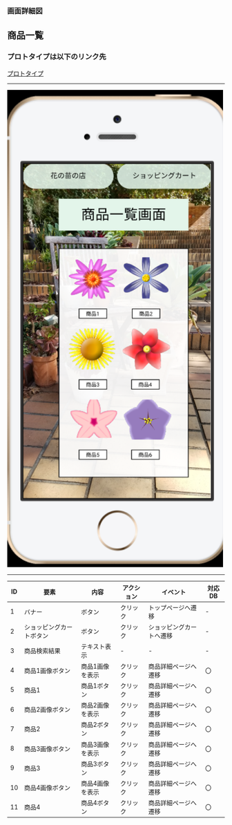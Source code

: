 ### 画面詳細図
## 商品一覧
### プロトタイプは以下のリンク先
[プロトタイプ](https://www.figma.com/file/VJI5tFHuxtvea72OrQdPMq/Untitled?node-id=4%3A2)
*****
<img src=../img/商品一覧.PNG width="500">

*****

| ID | 要素 | 内容 | アクション | イベント | 対応DB |
|----|------|-------|----------|----------|--------|
|1   |バナー|ボタン|クリック|トップページへ遷移|-     |  
|2   |ショッピングカートボタン|ボタン|クリック|ショッピングカートへ遷移|-     |  
|3   |商品検索結果|テキスト表示|-        |-       |-     |  
|4   |商品1画像ボタン|商品1画像を表示|クリック|商品詳細ページへ遷移|〇|  
|5   |商品1|商品1ボタン|クリック|商品詳細ページへ遷移|〇|  
|6   |商品2画像ボタン|商品2画像を表示|クリック|商品詳細ページへ遷移|〇|  
|7   |商品2|商品2ボタン|クリック|商品詳細ページへ遷移|〇|  
|8   |商品3画像ボタン|商品3画像を表示|クリック|商品詳細ページへ遷移|〇|  
|9   |商品3|商品3ボタン|クリック|商品詳細ページへ遷移|〇|  
|10  |商品4画像ボタン|商品4画像を表示|クリック|商品詳細ページへ遷移|〇|  
|11  |商品4|商品4ボタン|クリック|商品詳細ページへ遷移|〇|  
